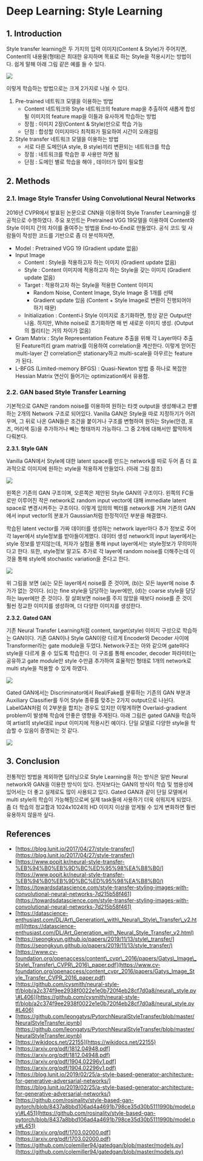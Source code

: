 # Deep Learning: Style Learning

## 1. Introduction

Style transfer learning은 두 가지의 입력 이미지\(Content & Style\)가 주어지면, Content의 내용물\(형태\)은 최대한 유지하며 목표로 하는 Style을 적용시키는 방법이다. 쉽게 말해 아래 그림 같은 예를 들 수 있다.

![](../../.gitbook/assets/style-learning-01.png)

이렇게 학습하는 방법으로는 크게 2가지로 나뉠 수 있다.

1. Pre-trained 네트워크 모델을 이용하는 방법
   * Content 네트워크와 Style 네트워크의 feature map을 추출하여 새롭게 합성될 이미지의 feature map을 이들과 유사하게 학습하는 방법
   * 장점 : 이미지 2장\(Content & Style\)만으로 학습 가능
   * 단점 : 합성할 이미지마다 최적화가 필요하여 시간이 오래걸림
2. Style transfer 네트워크 모델을 이용하는 방법
   * 서로 다른 도메인\(A style, B style\)끼리 변환되는 네트워크를 학습
   * 장점 : 네트워크를 학습한 후 사용만 하면 됨
   * 단점 : 도메인 별로 학습을 해야 , 데이터가 많이 필요함

## 2. Methods

### 2.1. Image Style Transfer Using Convolutional Neural Networks

2016년 CVPR에서 발표된 논문으로 CNN을 이용하여 Style Transfer Learning을 성공적으로 수행하였다. 주요 포인트는 Pretrained VGG 19모델을 이용하여 Content와 Style 이미지 간의 차이를 줄여주는 방법을 End-to-End로 만들었다. 공식 코드 및 사람들이 작성한 코드를 기반으로 좀 더 분석하자면,

* Model : Pretrained VGG 19 \(Gradient update 없음\)
* Input Image
  * Content : Style을 적용하고자 하는 이미지 \(Gradient update 없음\)
  * Style : Content 이미지에 적용하고자 하는 Style을 갖는 이미지 \(Gradient update 없음\)
  * Target : 적용하고자 하는 Style을 적용한 Content 이미지
    * Random Noise, Content Image, Style Image 중 1개를 선택
    * Gradient update 있음 \(Content + Style Image로 변환이 진행되어야 하기 때문\)
  * Initialization : Content나 Style 이미지로 초기화하면, 항상 같은 Output만 나옴. 하지만, White noise로 초기화하면 매 번 새로운 이미지 생성. \(Output의 퀄리티는 거의 차이가 없음\)
* Gram Matrix : Style Representation Feature 추출을 위해 각 Layer마다 추출된 Feature끼리 gram matrix를 이용하여 correlation을 계산한다. 이렇게 얻어진 multi-layer 간 correlation은 stationary하고 multi-scale을 아우르는 feature가 된다.
* L-BFGS \(Limited-memory BFGS\) : Quasi-Newton 방법 중 하나로 복잡한 Hessian Matrix 연산이 들어가는 optimization에서 유용함.

### 2.2. GAN based Style Transfer Learning

기본적으로 GAN은 random noise를 이용하여 원하는 타겟 output을 생성해내고 판별하는 2개의 Network 구조로 되어있다. Vanilla GAN은 Style을 따로 지정하기가 어려우며, 그 뒤로 나온 GAN들은 조건을 붙이거나 구조를 변형하여 원하는 Style\(안경, 포즈, 머리색 등\)을 추가하거나 빼는 형태까지 가능하다. 그 중 2개에 대해서만 짧막하게 다뤄본다.

**2.3.1. Style GAN**

Vanilla GAN에서 Style에 대한 latent space를 만드는 network를 따로 두어 좀 더 효과적으로 이미지에 원하는 style을 적용하게 만들었다. \(아래 그림 참조\)

![](../../.gitbook/assets/screenshot-from-2020-03-03-18-49-44.png)

왼쪽은 기존의 GAN 구조이며, 오른쪽은 제안된 Style GAN의 구조이다. 왼쪽의 FC들로만 이루어진 작은 network로 random input vector에 대해 immediate latent space로 변경시켜주는 구조이다. 이렇게 임의의 벡터를 network를 거쳐 기존의 GAN에서 input vector의 분포가 Gaussian처럼 한정적이던 부분을 해결했다.

학습된 latent vector를 가짜 데이터를 생성하는 network layer마다 추가 정보로 주어 각 layer에서 style정보를 받아들이게했다. 데이터 생성 network의 input layer에서는 style 정보를 받지않는데, 저자가 실험을 통해 input layer에서는 style정보가 무의미하다고 한다. 또한, style정보 말고도 추가로 각 layer에 random noise를 더해주는데 이것을 통해 style에 stochastic variation을 준다고 한다.

![](../../.gitbook/assets/screenshot-from-2020-03-03-18-54-04.png)

위 그림을 보면 \(a\)는 모든 layer에서 noise를 준 것이며, \(b\)는 모든 layer에 noise 추가가 없는 것이다. \(c\)는 fine style을 담당하는 layer에만, \(d\)는 coarse style을 담당하는 layer에만 준 것이다. 잘 살펴보면 noise를 주지 않았을 때보다 noise를 준 것이 훨씬 정교한 이미지를 생성하며, 더 다양한 이미지를 생성한다.

**2.3.2. Gated GAN**

기존 Neural Transfer Learning처럼 content, target\(style\) 이미지 구성으로 학습하는 GAN이다. 기존 GAN이나 Style GAN이랑 다르게 Encoder와 Decoder 사이에 Transformer라는 gate module을 두었다. Network구조는 아와 같으며 gate마다 style을 다르게 줄 수 있도록 학습한다. 이 구조를 통해 encoder, decoder 파라미터는 공유하고 gate module만 style 수만큼 추가하여 효율적인 형태로 1개의 network로 multi style을 적용할 수 있게 하였다.

![](../../.gitbook/assets/screenshot-from-2020-03-03-18-59-41.png)

Gated GAN에서는 Discriminator에서 Real/Fake를 분류하는 기존의 GAN 부분과 Auxiliary Classifier를 두어 Style 종류를 맞추는 2가지 output으로 나뉜다. LabelGAN처럼 이 2부분을 합치는 경우도 있지만 이렇게하면 Overlaid-gradient problem이 발생해 학습에 안좋은 영향을 주게된다. 아래 그림은 gated GAN을 학습하여 artist의 style대로 input 이미지에 적용시킨 예이다. 단일 모델로 다양한 style을 학습할 수 있음이 증명되는 것 같다.

![](../../.gitbook/assets/screenshot-from-2020-03-03-18-59-33.png)

## 3. Conclusion

전통적인 방법을 제외하면 딥러닝으로 Style Learning을 하는 방식은 일반 Neural network와 GAN을 이용한 방식이 있다. 전자보다는 GAN의 방식이 학습 및 범용성에 있어서는 더 좋고 실제로도 많이 사용되고 있다. Gated GAN과 같이 단일 모델에서 multi style의 학습이 가능해짐으로써 실제 task들에 사용하기 더욱 쉬워지게 되었다. 좀 더 학습의 정교함과 1024x1024의 HD 이미지 이상을 얻게될 수 있게 변화하면 훨씬 유용하지 않을까 싶다.

## References

* [https://blog.lunit.io/2017/04/27/style-transfer/](https://blog.lunit.io/2017/04/27/style-transfer/)
* [https://www.popit.kr/neural-style-transfer-%EB%94%B0%EB%9D%BC%ED%95%98%EA%B8%B0/](https://www.popit.kr/neural-style-transfer-%EB%94%B0%EB%9D%BC%ED%95%98%EA%B8%B0/)
* [https://towardsdatascience.com/style-transfer-styling-images-with-convolutional-neural-networks-7d215b58f461](https://towardsdatascience.com/style-transfer-styling-images-with-convolutional-neural-networks-7d215b58f461)
* [https://datascience-enthusiast.com/DL/Art\_Generation\_with\_Neural\_Style\_Transfer\_v2.html](https://datascience-enthusiast.com/DL/Art_Generation_with_Neural_Style_Transfer_v2.html)
* [https://seongkyun.github.io/papers/2019/11/13/style\_transfer/](https://seongkyun.github.io/papers/2019/11/13/style_transfer/)
* [https://www.cv-foundation.org/openaccess/content\_cvpr\_2016/papers/Gatys\_Image\_Style\_Transfer\_CVPR\_2016\_paper.pdf](https://www.cv-foundation.org/openaccess/content_cvpr_2016/papers/Gatys_Image_Style_Transfer_CVPR_2016_paper.pdf)
* [https://github.com/cysmith/neural-style-tf/blob/a2c374f9ee2938f0022e1e0b720f4eb28cf7d0a8/neural\_style.py\#L406](https://github.com/cysmith/neural-style-tf/blob/a2c374f9ee2938f0022e1e0b720f4eb28cf7d0a8/neural_style.py#L406)
* [https://github.com/leongatys/PytorchNeuralStyleTransfer/blob/master/NeuralStyleTransfer.ipynb](https://github.com/leongatys/PytorchNeuralStyleTransfer/blob/master/NeuralStyleTransfer.ipynb)
* [https://wikidocs.net/22155](https://wikidocs.net/22155)
* [https://arxiv.org/pdf/1812.04948.pdf](https://arxiv.org/pdf/1812.04948.pdf)
* [https://arxiv.org/pdf/1904.02296v1.pdf](https://arxiv.org/pdf/1904.02296v1.pdf)
* [https://blog.lunit.io/2019/02/25/a-style-based-generator-architecture-for-generative-adversarial-networks/](https://blog.lunit.io/2019/02/25/a-style-based-generator-architecture-for-generative-adversarial-networks/)
* [https://github.com/rosinality/style-based-gan-pytorch/blob/8437a8bbd106ad4a4691b798ce35d30b5111990b/model.py\#L451](https://github.com/rosinality/style-based-gan-pytorch/blob/8437a8bbd106ad4a4691b798ce35d30b5111990b/model.py#L451)
* [https://arxiv.org/pdf/1703.02000.pdf](https://arxiv.org/pdf/1703.02000.pdf)
* [https://github.com/colemiller94/gatedgan/blob/master/models.py](https://github.com/colemiller94/gatedgan/blob/master/models.py)

